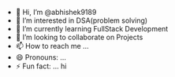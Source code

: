 - 👋 Hi, I’m @abhishek9189
- 👀 I’m interested in DSA(problem solving)
- 🌱 I’m currently learning FullStack Development
- 💞️ I’m looking to collaborate on Projects
- 📫 How to reach me ...
- 😄 Pronouns: ...
- ⚡ Fun fact: ...
hi
<!---
abhishek9189/abhishek9189 is a ✨ special ✨ repository because its `README.md` (this file) appears on your GitHub profile.
You can click the Preview link to take a look at your changes.
--->
